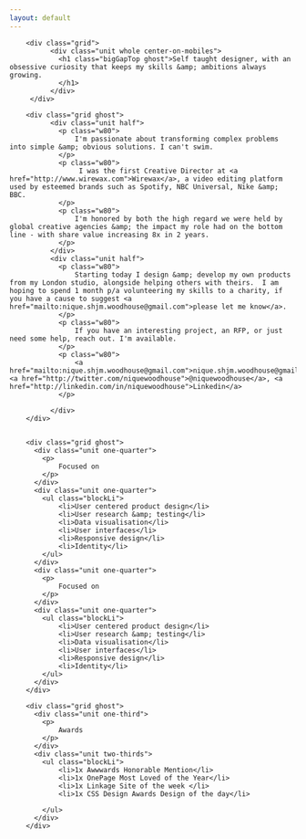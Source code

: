 ```yaml
---
layout: default
---
```


<div class="wider DeepBlueToBrightPurp">


		<div class="grid">
		      <div class="unit whole center-on-mobiles">
		        <h1 class="bigGapTop ghost">Self taught designer, with an obsessive curiosity that keeps my skills &amp; ambitions always growing. 
		        </h1>
		      </div>
		 </div>

		<div class="grid ghost">
		      <div class="unit half">
		        <p class="w80">
		        	I'm passionate about transforming complex problems into simple &amp; obvious solutions. I can't swim.
		        </p>
		        <p class="w80">
		        	 I was the first Creative Director at <a href="http://www.wirewax.com">Wirewax</a>, a video editing platform used by esteemed brands such as Spotify, NBC Universal, Nike &amp; BBC.  
				</p>
				<p class="w80">
		        	I'm honored by both the high regard we were held by global creative agencies &amp; the impact my role had on the bottom line - with share value increasing 8x in 2 years. 
		        </p>
		      </div>
		      <div class="unit half">
		        <p class="w80">
		        	Starting today I design &amp; develop my own products from my London studio, alongside helping others with theirs.  I am hoping to spend 1 month p/a volunteering my skills to a charity, if you have a cause to suggest <a href="mailto:nique.shjm.woodhouse@gmail.com">please let me know</a>.
		        </p>
		        <p class="w80">
		        	If you have an interesting project, an RFP, or just need some help, reach out. I'm available. 
		        </p>
		        <p class="w80">
		        	<a href="mailto:nique.shjm.woodhouse@gmail.com">nique.shjm.woodhouse@gmail.com</a>, <a href="http://twitter.com/niquewoodhouse">@niquewoodhouse</a>, <a href="http://linkedin.com/in/niquewoodhouse">Linkedin</a>
		        </p>

		      </div>
		</div>		 


		<div class="grid ghost">
	      <div class="unit one-quarter">
	      	<p>
	      		Focused on
	      	</p>
	      </div>
	      <div class="unit one-quarter">
	        <ul class="blockLi">
	        	<li>User centered product design</li>
	        	<li>User research &amp; testing</li>
	        	<li>Data visualisation</li>
	        	<li>User interfaces</li>
	        	<li>Responsive design</li>
	        	<li>Identity</li>
	        </ul>
	      </div>
	      <div class="unit one-quarter">
	      	<p>
	      		Focused on
	      	</p>
	      </div>
	      <div class="unit one-quarter">
	        <ul class="blockLi">
	        	<li>User centered product design</li>
	        	<li>User research &amp; testing</li>
	        	<li>Data visualisation</li>
	        	<li>User interfaces</li>
	        	<li>Responsive design</li>
	        	<li>Identity</li>
	        </ul>
	      </div>	      	      
	    </div>

		<div class="grid ghost">
	      <div class="unit one-third">
	      	<p>
	      		Awards
	      	</p>
	      </div>
	      <div class="unit two-thirds">
	        <ul class="blockLi">
	        	<li>1x Awwwards Honorable Mention</li>
	        	<li>1x OnePage Most Loved of the Year</li>
	        	<li>1x Linkage Site of the week </li>
	        	<li>1x CSS Design Awards Design of the day</li>

	        </ul>
	      </div>
	    </div>


</div>		